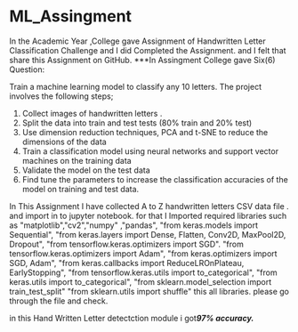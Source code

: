 # ML_Assingment
In the Academic Year ,College gave  Assignment of  Handwritten Letter Classification Challenge  and I did Completed the Assignment. and I felt that share this Assignment on GitHub. ***In Assingment College gave Six(6) Question: 

Train a machine learning model to classify any 10 letters. The project involves the following steps;

1. Collect images of handwritten letters .
2. Split the data into train and test tests (80% train and 20% test)
3. Use dimension reduction techniques, PCA and t-SNE to reduce the dimensions of the data
4. Train a classification model using neural networks and support vector machines on the training data
5. Validate the model on the test data 
6. Find tune the parameters to increase the classification accuracies of the model on training and test data.


In This Assignment  I have collected A to Z handwritten letters CSV data file . and import  in to  jupyter notebook. for that I Imported  required  libraries such as  "matplotlib","cv2","numpy" ,"pandas",
"from keras.models import Sequential",
"from keras.layers import Dense, Flatten, Conv2D, MaxPool2D, Dropout",
"from tensorflow.keras.optimizers import SGD".
"from tensorflow.keras.optimizers import Adam",
"from keras.optimizers import SGD, Adam",
"from keras.callbacks import ReduceLROnPlateau, EarlyStopping",
"from tensorflow.keras.utils import to_categorical",
"from keras.utils import to_categorical",
"from sklearn.model_selection import train_test_split"
"from sklearn.utils import shuffle" this all libraries. please go through the file and check.

in this Hand Written Letter detectction  module i got***97% accuracy.*** 


